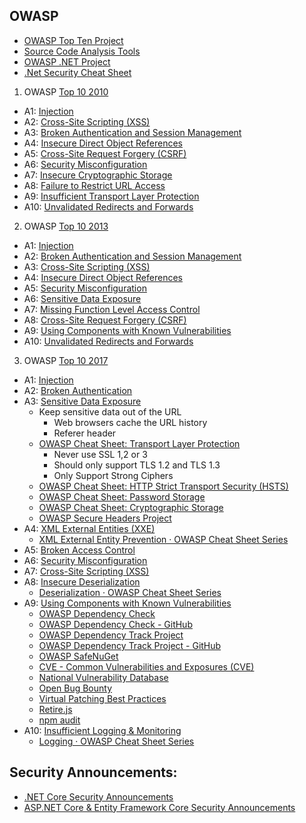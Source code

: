 ## OWASP
- [OWASP Top Ten Project](https://www.owasp.org/index.php/Category:OWASP_Top_Ten_Project)
- [Source Code Analysis Tools](https://www.owasp.org/index.php/Source_Code_Analysis_Tools)
- [OWASP .NET Project](https://www.owasp.org/index.php/Category:OWASP_.NET_Project)
- [.Net Security Cheat Sheet](https://github.com/OWASP/CheatSheetSeries/blob/master/cheatsheets/DotNet_Security_Cheat_Sheet.md)

1. OWASP [Top 10 2010](https://www.owasp.org/index.php/Top_10_2010)

- A1: [Injection](https://www.owasp.org/index.php/Top_10_2010-A1-Injection)
- A2: [Cross-Site Scripting (XSS)](https://www.owasp.org/index.php/Top_10_2010-A2-Cross-Site_Scripting_(XSS))
- A3: [Broken Authentication and Session Management](https://www.owasp.org/index.php/Top_10_2010-A3-Broken_Authentication_and_Session_Management)
- A4: [Insecure Direct Object References](https://www.owasp.org/index.php/Top_10_2010-A4-Insecure_Direct_Object_References)
- A5: [Cross-Site Request Forgery (CSRF)](https://www.owasp.org/index.php/Top_10_2010-A5-Cross-Site_Request_Forgery_(CSRF))
- A6: [Security Misconfiguration](https://www.owasp.org/index.php/Top_10_2010-A6-Security_Misconfiguration)
- A7: [Insecure Cryptographic Storage](https://www.owasp.org/index.php/Top_10_2010-A7-Insecure_Cryptographic_Storage)
- A8: [Failure to Restrict URL Access](https://www.owasp.org/index.php/Top_10_2010-A8-Failure_to_Restrict_URL_Access)
- A9: [Insufficient Transport Layer Protection](https://www.owasp.org/index.php/Top_10_2010-A9-Insufficient_Transport_Layer_Protection)
- A10: [Unvalidated Redirects and Forwards](https://www.owasp.org/index.php/Top_10_2010-A10-Unvalidated_Redirects_and_Forwards)

2. OWASP [Top 10 2013](https://www.owasp.org/index.php/Top_10_2013)

- A1: [Injection](https://www.owasp.org/index.php/Top_10_2013-A1-Injection)
- A2: [Broken Authentication and Session Management](https://www.owasp.org/index.php/Top_10_2013-A2-Broken_Authentication_and_Session_Management)
- A3: [Cross-Site Scripting (XSS)](https://www.owasp.org/index.php/Top_10_2013-A3-Cross-Site_Scripting_(XSS))
- A4: [Insecure Direct Object References](https://www.owasp.org/index.php/Top_10_2013-A4-Insecure_Direct_Object_References)
- A5: [Security Misconfiguration](https://www.owasp.org/index.php/Top_10_2013-A5-Security_Misconfiguration)
- A6: [Sensitive Data Exposure](https://www.owasp.org/index.php/Top_10_2013-A6-Sensitive_Data_Exposure)
- A7: [Missing Function Level Access Control](https://www.owasp.org/index.php/Top_10_2013-A7-Missing_Function_Level_Access_Control)
- A8: [Cross-Site Request Forgery (CSRF)](https://www.owasp.org/index.php/Top_10_2013-A8-Cross-Site_Request_Forgery_(CSRF))
- A9: [Using Components with Known Vulnerabilities](https://www.owasp.org/index.php/Top_10_2013-A9-Using_Components_with_Known_Vulnerabilities)
- A10: [Unvalidated Redirects and Forwards](https://www.owasp.org/index.php/Top_10_2013-A10-Unvalidated_Redirects_and_Forwards)

3. OWASP [Top 10 2017](https://www.owasp.org/index.php/Top_10-2017_Top_10)

- A1: [Injection](https://www.owasp.org/index.php/Top_10-2017_A1-Injection)
- A2: [Broken Authentication](https://www.owasp.org/index.php/Top_10-2017_A2-Broken_Authentication)
- A3: [Sensitive Data Exposure](https://www.owasp.org/index.php/Top_10-2017_A3-Sensitive_Data_Exposure)
  + Keep sensitive data out of the URL
    + Web browsers cache the URL history
    + Referer header
  + [OWASP Cheat Sheet: Transport Layer Protection](https://cheatsheetseries.owasp.org/cheatsheets/Transport_Layer_Protection_Cheat_Sheet.html)
    + Never use SSL 1,2 or 3
    + Should only support TLS 1.2 and TLS 1.3
    + Only Support Strong Ciphers
  + [OWASP Cheat Sheet: HTTP Strict Transport Security (HSTS)](https://cheatsheetseries.owasp.org/cheatsheets/HTTP_Strict_Transport_Security_Cheat_Sheet.html)
  + [OWASP Cheat Sheet: Password Storage](https://www.owasp.org/index.php/Password_Storage_Cheat_Sheet)
  + [OWASP Cheat Sheet: Cryptographic Storage](https://www.owasp.org/index.php/Cryptographic_Storage_Cheat_Sheet)
  + [OWASP Secure Headers Project](https://www.owasp.org/index.php/OWASP_Secure_Headers_Project)
- A4: [XML External Entities (XXE)](https://www.owasp.org/index.php/Top_10-2017_A4-XML_External_Entities_(XXE))
  + [XML External Entity Prevention · OWASP Cheat Sheet Series](https://cheatsheetseries.owasp.org/cheatsheets/XML_External_Entity_Prevention_Cheat_Sheet.html#net)
- A5: [Broken Access Control](https://www.owasp.org/index.php/Top_10-2017_A5-Broken_Access_Control)
- A6: [Security Misconfiguration](https://www.owasp.org/index.php/Top_10-2017_A6-Security_Misconfiguration)
- A7: [Cross-Site Scripting (XSS)](https://www.owasp.org/index.php/Top_10-2017_A7-Cross-Site_Scripting_(XSS))
- A8: [Insecure Deserialization](https://www.owasp.org/index.php/Top_10-2017_A8-Insecure_Deserialization)
  + [Deserialization · OWASP Cheat Sheet Series](https://cheatsheetseries.owasp.org/cheatsheets/Deserialization_Cheat_Sheet.html#net-csharp)
- A9: [Using Components with Known Vulnerabilities](https://www.owasp.org/index.php/Top_10-2017_A9-Using_Components_with_Known_Vulnerabilities)
  + [OWASP Dependency Check](https://www.owasp.org/index.php/OWASP_Dependency_Check)
  + [OWASP Dependency Check - GitHub](https://github.com/jeremylong/DependencyCheck)
  + [OWASP Dependency Track Project](https://www.owasp.org/index.php/OWASP_Dependency_Track_Project)
  + [OWASP Dependency Track Project - GitHub](https://github.com/DependencyTrack/dependency-track)
  + [OWASP SafeNuGet](https://github.com/OWASP/SafeNuGet)
  + [CVE - Common Vulnerabilities and Exposures (CVE)](https://cve.mitre.org/)
  + [National Vulnerability Database](https://nvd.nist.gov/)
  + [Open Bug Bounty](https://www.openbugbounty.org/)
  + [Virtual Patching Best Practices](https://www.owasp.org/index.php/Virtual_Patching_Best_Practices)
  + [Retire.js](https://retirejs.github.io/retire.js/)
  + [npm audit](https://docs.npmjs.com/cli/audit)
- A10: [Insufficient Logging & Monitoring](https://www.owasp.org/index.php/Top_10-2017_A10-Insufficient_Logging%26Monitoring)
  + [Logging · OWASP Cheat Sheet Series](https://cheatsheetseries.owasp.org/cheatsheets/Logging_Cheat_Sheet.html)

## Security Announcements:
- [.NET Core Security Announcements](https://github.com/dotnet/announcements/issues?q=is%3Aopen+is%3Aissue+label%3ASecurity) 
- [ASP.NET Core & Entity Framework Core Security Announcements](https://github.com/aspnet/Announcements/issues?q=is%3Aopen+is%3Aissue+label%3ASecurity) 
